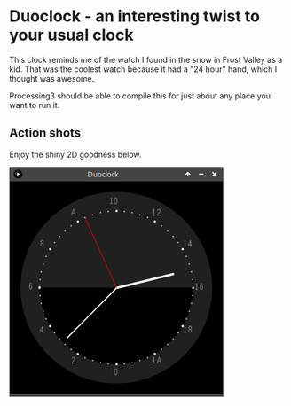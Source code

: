 # Duoclock - an interesting twist to your usual clock

   This clock reminds me of the watch I found in the snow in Frost Valley as a kid. That was the coolest watch because it had a "24
   hour" hand, which I thought was awesome.

   Processing3 should be able to compile this for just about any place you want to run it.

## Action shots

   Enjoy the shiny 2D goodness below.

   ![Duoclock screenshot](./Screenshot.png "Duoclock")
